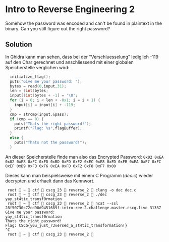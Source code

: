 # Intro to Reverse Engineering 2
Somehow the password was encoded and can't be found in plaintext in the binary. Can you still figure out the right password?

## Solution
In Ghidra kann man sehen, dass bei der "Verschluesselung" lediglich -119 auf den Char gerechnet und anschliessend mit einer globalen Speicherstelle verglichen wird:
```c
  initialize_flag();
  puts("Give me your password: ");
  bytes = read(0,input,31);
  len = (int)bytes;
  input[(int)bytes + -1] = '\0';
  for (i = 0; i < len + -0x1; i = i + 1) {
    input[i] = input[i] + -119;
  }
  cmp = strcmp(input,&pass);
  if (cmp == 0) {
    puts("Thats the right password!");
    printf("Flag: %s",flagBuffer);
  }
  else {
    puts("Thats not the password!");
  }
```

An dieser Speicherstelle finde man also das Encrypted Password:
`0x02 0xEA 0x02 0xE8 0xFC 0xFD 0xBD 0xFD 0xF2 0xEC 0xE8 0xFD 0xFB 0xEA 0xF7 0xFC 0xEF 0xB9 0xFB 0xF6 0xEA 0xFD 0xF2 0xF8 0xF7 0x00`

Dieses kann man beispielsweise mit einem C Programm (_dec.c_) wieder decrypten und erhaelt dann das Kennwort.
```
 root  ~  ctf  cscg_23  reverse_2  clang -o dec dec.c
 root  ~  ctf  cscg_23  reverse_2  ./dec
yay_st4tic_transf0rmation
 root  ~  ctf  cscg_23  reverse_2  ncat --ssl 28f50730c72cd90d9451689f-intro-rev-2.challenge.master.cscg.live 31337
Give me your password:
yay_st4tic_transf0rmation
Thats the right password!
Flag: CSCG{y0u_just_r3versed_a_st4tic_transformation!}
^C
 root  ~  ctf  cscg_23  reverse_2  
```
